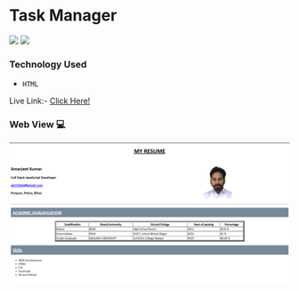  # Task Manager 

![](https://img.shields.io/badge/iNeuron-orange)
![](https://img.shields.io/badge/Hitesh%20Chaoudhry-LCO-g)

### Technology Used
  - ` HTML `

Live Link:- [Click Here!](https://amarjeet-resume.netlify.app/)

### Web View 💻

![](./images/Screenshot%20(431).png)
